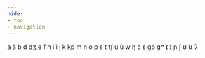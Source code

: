 ```yaml
---
hide:
- toc
- navigation
---
```

a
ã
b
d
d̠ʒ
e
f
h
i
ĩ
j
k
kp
m
n
o
p
s
t
t̠ʃ
u
ũ
w
ŋ
ɔ
ɛ
ɡb
ɡʷ
ɪ
ɪ̃
ɲ
ʃ
ʊ
ʊ̃
ʔ
